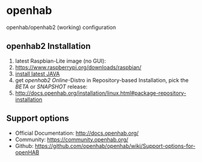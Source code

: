 # openhab
openhab/openhab2 (working) configuration

## openhab2 Installation

1. latest Raspbian-Lite image (no GUI):
  1. https://www.raspberrypi.org/downloads/raspbian/
1. [install latest JAVA](https://github.com/dernorberto/openhab/blob/master/openhab2-issuesnfixes.md)
2. get *openhab2 Online*-Distro in Repository-based Installation, pick the *BETA* or *SNAPSHOT* release:
  4. http://docs.openhab.org/installation/linux.html#package-repository-installation

## Support options

* Official Documentation: http://docs.openhab.org/
* Community: https://community.openhab.org/
* Github: https://github.com/openhab/openhab/wiki/Support-options-for-openHAB
